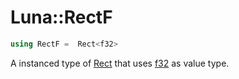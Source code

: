 # Luna::RectF

```c++
using RectF =  Rect<f32>
```

A instanced type of [Rect](struct_luna_1_1_rect.md) that uses [f32](group___runtime_base_type_1gad34d88453d37b65a09797bad37f2f527.md) as value type. 

